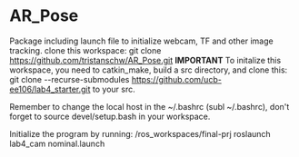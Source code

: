 # AR_Pose
Package including launch file to initialize webcam, TF and other image tracking.
clone this workspace: git clone https://github.com/tristanschw/AR_Pose.git
**IMPORTANT**
To initalize this workspace, you need to catkin_make, build a src directory, and clone this: git clone --recurse-submodules https://github.com/ucb-ee106/lab4_starter.git to your src.

Remember to change the local host in the ~/.bashrc (subl ~/.bashrc), don't forget to source devel/setup.bash in your workspace. 

Initialize the program by running: /ros_workspaces/final-prj roslaunch lab4_cam nominal.launch
